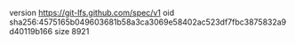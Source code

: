 version https://git-lfs.github.com/spec/v1
oid sha256:4575165b049603681b58a3ca3069e58402ac523df7fbc3875832a9d40119b166
size 8921
